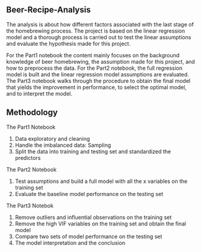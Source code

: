 ## Beer-Recipe-Analysis
The analysis is about how different factors associated with the last stage of the homebrewing process. The project is based on the linear regression model and a thorough process is carried out to test the linear assumptions and evaluate the hypothesis made for this project.

For the Part1 notebook the content mainly focuses on the background knowledge of beer homebrewing, the assumption made for this project, and how to preprocess the data. For the Part2 notebook, the full regression model is built and the linear regression model assumptions are evaluated. The Part3 notebook walks through the procedure to obtain the final model that yields the improvement in performance, to select the optimal model, and to interpret the model.

## Methodology
The Part1 Notebook
1. Data exploratory and cleaning
2. Handle the imbalanced data: Sampling
3. Split the data into training and testing set and standardized the predictors

The Part2 Notebook
1. Test assumptions and build a full model with all the x variables on the training set
2. Evaluate the baseline model performance on the testing set

The Part3 Notebok
1. Remove outliers and influential observations on the training set
2. Remove the high VIF variables on the training set and obtain the final model
3. Compare two sets of model performance on the testing set
4. The model interpretation and the conclusion
